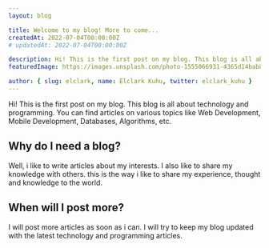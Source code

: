 ```yaml
---
layout: blog

title: Welcome to my blog! More to come...
createdAt: 2022-07-04T00:00:00Z
# updatedAt: 2022-07-04T00:00:00Z

description: Hi! This is the first post on my blog. This blog is all about technology and programming.
featuredImage: https://images.unsplash.com/photo-1555066931-4365d14bab8c?ixlib=rb-1.2.1&ixid=MnwxMjA3fDB8MHxwaG90by1wYWdlfHx8fGVufDB8fHx8&auto=format&fit=crop&w=1170&q=80

author: { slug: elclark, name: Elclark Kuhu, twitter: elclark_kuhu }
---
```


Hi! This is the first post on my blog. This blog is all about technology and programming. You can find articles on various topics like Web Development, Mobile Development, Databases, Algorithms, etc.

## Why do I need a blog?

Well, i like to write articles about my interests. I also like to share my knowledge with others. this is the way i like to share my experience, thought and knowledge to the world.

## When will I post more?

I will post more articles as soon as i can. I will try to keep my blog updated with the latest technology and programming articles.
